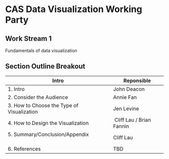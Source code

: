 # CAS Data Visualization Working Party

## Work Stream 1
Fundamentals of data visualization

## Section Outline Breakout

| Intro                                           | Reponsible                    |
| ----------------------------------------------- | ----------------------------- |
| 1. Intro                                        | John Deacon                   |
| 2. Consider the Audience                        | Annie Fan                     |
| 3. How to Choose the Type of Visualization      | Jen Levine                    | 
| 4. How to Design the Visualization              | Cliff Lau / Brian Fannin      | 
| 5. Summary/Conclusion/Appendix                  | Cliff Lau                     |
| 6. References                                   | TBD                           |
